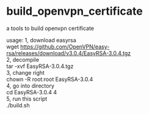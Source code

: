 # build_openvpn_certificate
a tools to build openvpn certificate


usage:
1, download easyrsa   
  wget https://github.com/OpenVPN/easy-rsa/releases/download/v3.0.4/EasyRSA-3.0.4.tgz   
2, decompile   
  tar -xvf EasyRSA-3.0.4.tgz   
3, change right    
  chown -R root:root EasyRSA-3.0.4   
4, go into directory   
  cd EasyRSA-3.0.4 4   
5, run this script   
  ./build.sh   
   
